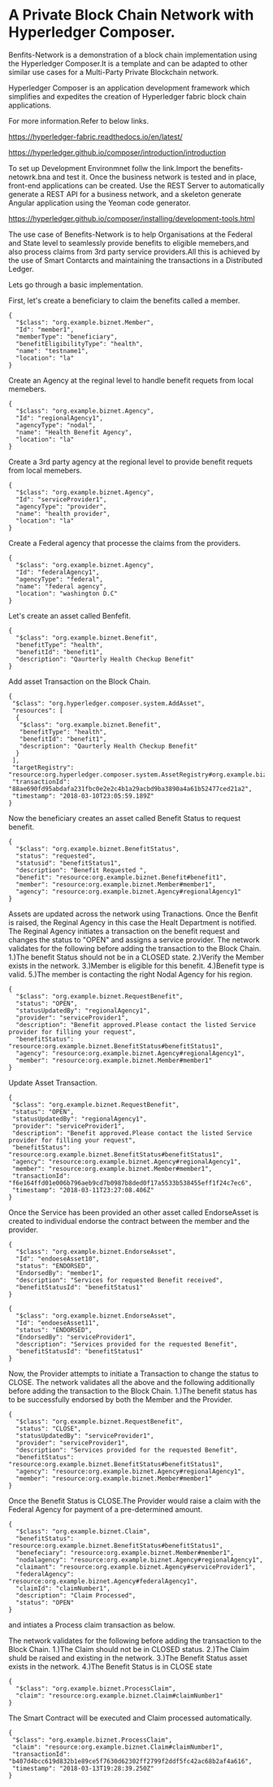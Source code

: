 
# A Private Block Chain Network with Hyperledger Composer.

Benfits-Network is a demonstration of a block chain implementation using the Hyperledger Composer.It is a template and can be adapted to other similar use cases for a Multi-Party Private Blockchain network.

Hyperledger Composer is an application development framework which simplifies and expedites the creation of Hyperledger fabric block chain applications.

For more information.Refer to below links.

https://hyperledger-fabric.readthedocs.io/en/latest/

https://hyperledger.github.io/composer/introduction/introduction

To set up Development Environmnet follw the link.Import the benefits-netowrk.bna and test it.
Once the business network is tested and in place, front-end applications can be created. Use the REST Server to automatically generate a REST API for a business network, and a skeleton generate Angular application using the Yeoman code generator.

https://hyperledger.github.io/composer/installing/development-tools.html


The use case of Benefits-Network is to help Organisations at the Federal and State level to seamlessly provide benefits to eligible memebers,and also process claims from 3rd party service providers.All this is achieved by the use of  Smart Contarcts and maintaining the transactions in a Distributed Ledger.

Lets go through a basic implementation.

First, let's create a beneficiary to claim the benefits called a member.

```
{
  "$class": "org.example.biznet.Member",
  "Id": "member1",
  "memberType": "beneficiary",
  "benefitEligibilityType": "health",
  "name": "testname1",
  "location": "la"
}
```
Create an Agency at the reginal level to handle benefit requets from local memebers.
```
{
  "$class": "org.example.biznet.Agency",
  "Id": "regionalAgency1",
  "agencyType": "nodal",
  "name": "Health Benefit Agency",
  "location": "la"
}
```
Create a 3rd party agency at the regional level to provide  benefit requets from local memebers.
```
{
  "$class": "org.example.biznet.Agency",
  "Id": "serviceProvider1",
  "agencyType": "provider",
  "name": "health provider",
  "location": "la"
}
```
Create a Federal  agency that processe the claims from the providers.
```
{
  "$class": "org.example.biznet.Agency",
  "Id": "federalAgency1",
  "agencyType": "federal",
  "name": "federal agency",
  "location": "washington D.C"
}
```
Let's create an asset called Benfefit.
```
{
  "$class": "org.example.biznet.Benefit",
  "benefitType": "health",
  "benefitId": "benefit1",
  "description": "Qaurterly Health Checkup Benefit"
}
```
Add asset Transaction on the Block Chain.
```
{
 "$class": "org.hyperledger.composer.system.AddAsset",
 "resources": [
  {
   "$class": "org.example.biznet.Benefit",
   "benefitType": "health",
   "benefitId": "benefit1",
   "description": "Qaurterly Health Checkup Benefit"
  }
 ],
 "targetRegistry": "resource:org.hyperledger.composer.system.AssetRegistry#org.example.biznet.Benefit",
 "transactionId": "88ae690fd95abdafa231fbc0e2e2c4b1a29acbd9ba3890a4a61b52477ced21a2",
 "timestamp": "2018-03-10T23:05:59.189Z"
}
```
Now the beneficiary creates an asset called Benefit Status to request benefit.
```
{
  "$class": "org.example.biznet.BenefitStatus",
  "status": "requested",
  "statusid": "benefitStatus1",
  "description": "Benefit Requested ",
  "benefit": "resource:org.example.biznet.Benefit#benefit1",
  "member": "resource:org.example.biznet.Member#member1",
  "agency": "resource:org.example.biznet.Agency#regionalAgency1"
}
```
Assets are updated across the network using Tranactions.
Once the Benfit is raised, the Reginal Agency in this case the Healt Department is notified.
The Reginal Agency initiates a transaction on the benefit request and changes the status to "OPEN" and assigns a service provider.
The network validates for the following before adding the transaction to the Block Chain.
1.)The benefit Status should not be in a CLOSED state.
2.)Verify the Member exists in the network.
3.)Member is eligible for this benefit.
4.)Benefit type is valid.
5.)The member is contacting the right Nodal Agency for his region.
```
{
  "$class": "org.example.biznet.RequestBenefit",
  "status": "OPEN",
  "statusUpdatedBy": "regionalAgency1",
  "provider": "serviceProvider1",
  "description": "Benefit approved.Please contact the listed Service provider for filling your request",
  "benefitStatus": "resource:org.example.biznet.BenefitStatus#benefitStatus1",
  "agency": "resource:org.example.biznet.Agency#regionalAgency1",
  "member": "resource:org.example.biznet.Member#member1"
}
```
Update Asset Transaction.
```
{
 "$class": "org.example.biznet.RequestBenefit",
 "status": "OPEN",
 "statusUpdatedBy": "regionalAgency1",
 "provider": "serviceProvider1",
 "description": "Benefit approved.Please contact the listed Service provider for filling your request",
 "benefitStatus": "resource:org.example.biznet.BenefitStatus#benefitStatus1",
 "agency": "resource:org.example.biznet.Agency#regionalAgency1",
 "member": "resource:org.example.biznet.Member#member1",
 "transactionId": "f6e164ffd01e006b796aeb9cd7b0987b8ded0f17a5533b538455eff1f24c7ec6",
 "timestamp": "2018-03-11T23:27:08.406Z"
}
```
Once the Service has been provided an other asset called EndorseAsset is created to individual endorse the contract between the member and the provider.
```
{
  "$class": "org.example.biznet.EndorseAsset",
  "Id": "endoeseAsset10",
  "status": "ENDORSED",
  "EndorsedBy": "member1",
  "description": "Services for requested Benefit received",
  "benefitStatusId": "benefitStatus1"
}

{
  "$class": "org.example.biznet.EndorseAsset",
  "Id": "endoeseAsset11",
  "status": "ENDORSED",
  "EndorsedBy": "serviceProvider1",
  "description": "Services provided for the requested Benefit",
  "benefitStatusId": "benefitStatus1"
}

```

Now, the Provider attempts to initiate a Transaction to change the status to CLOSE.
The network validates all the above and the following additionally before adding the transaction to the Block Chain.
1.)The benefit status has to be successfully endorsed by both the Member and the Provider.
```
{
  "$class": "org.example.biznet.RequestBenefit",
  "status": "CLOSE",
  "statusUpdatedBy": "serviceProvider1",
  "provider": "serviceProvider1",
  "description": "Services provided for the requested Benefit",
  "benefitStatus": "resource:org.example.biznet.BenefitStatus#benefitStatus1",
  "agency": "resource:org.example.biznet.Agency#regionalAgency1",
  "member": "resource:org.example.biznet.Member#member1"
}
```
Once the Benefit Status is CLOSE.The Provider would raise a claim with the Federal Agency for payment of a pre-determined amount.

```
{
  "$class": "org.example.biznet.Claim",
  "benefitStatus": "resource:org.example.biznet.BenefitStatus#benefitStatus1",
  "benefeciary": "resource:org.example.biznet.Member#member1",
  "nodalagency": "resource:org.example.biznet.Agency#regionalAgency1",
  "claimant": "resource:org.example.biznet.Agency#serviceProvider1",
  "federalAgency": "resource:org.example.biznet.Agency#federalAgency1",
  "claimId": "claimNumber1",
  "description": "Claim Processed",
  "status": "OPEN"
}
```
and intiates a Process claim transaction as below.

The network validates for the following before adding the transaction to the Block Chain.
1.)The Claim should not be in CLOSED status.
2.)The Claim shuld be raised and existing in the network.
3.)The Benefit Status asset exists in the network.
4.)The Benefit Status is in CLOSE state
```
{
  "$class": "org.example.biznet.ProcessClaim",
  "claim": "resource:org.example.biznet.Claim#claimNumber1"
}
```
The Smart Contract will be executed and Claim processed automatically.
```
{
 "$class": "org.example.biznet.ProcessClaim",
 "claim": "resource:org.example.biznet.Claim#claimNumber1",
 "transactionId": "b407d4bcc619d832b1e89ce5f7630d62302ff2799f2ddf5fc42ac68b2af4a616",
 "timestamp": "2018-03-13T19:28:39.250Z"
}
```
